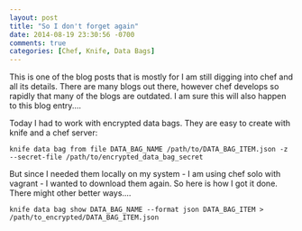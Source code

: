 ```yaml
---
layout: post
title: "So I don't forget again"
date: 2014-08-19 23:30:56 -0700
comments: true
categories: [Chef, Knife, Data Bags] 
---
```


This is one of the blog posts that is mostly for I am still digging into chef and all its details. There are many blogs out there, however chef develops so rapidly that many of the blogs are outdated. I am sure this will also happen to this blog entry....

Today I had to work with encrypted data bags. They are easy to create with knife and a chef server:
```
knife data bag from file DATA_BAG_NAME /path/to/DATA_BAG_ITEM.json -z --secret-file /path/to/encrypted_data_bag_secret
```

But since I needed them locally on my system - I am using chef solo with vagrant - I wanted to download them again. So here is how I got it done. There might other better ways....
```
knife data bag show DATA_BAG_NAME --format json DATA_BAG_ITEM > /path/to_encrypted/DATA_BAG_ITEM.json
```
